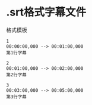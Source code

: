 # .srt格式字幕文件

格式模板
```
1
00:00:00,000 --> 00:01:00,000
第1行字幕

2
00:01:00,000 --> 00:02:00,000
第2行字幕

3
00:03:00,000 --> 00:05:00,000
第3行字幕

```